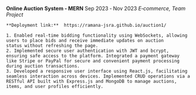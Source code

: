 **Online Auction System ‑ MERN**                                                                                Sep 2023 ‑ Nov 2023
*E‑commerce, Team Project*
```
**Deployment link:**  https://ramana-jsra.github.io/auction1/

1. Enabled real‑time bidding functionality using WebSockets, allowing users to place bids and receive immediate updates on auction
status without refreshing the page.
2. Implemented secure user authentication with JWT and bcrypt, ensuring safe access to the platform. Integrated a payment gateway like Stripe or PayPal for secure and convenient payment processing during auction transactions.
3. Developed a responsive user interface using React.js, facilitating seamless interaction across devices. Implemented CRUD operations via a RESTful API built with Express.js and MongoDB to manage auctions, items, and user profiles efficiently.
```
